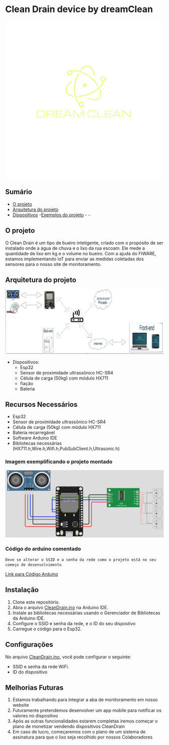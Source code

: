# Clean Drain device by dreamClean
![LogoDreamClean](/logo.png)
## Sumário
- [O projeto](#o-projeto)
- [Arquitetura do projeto](#arquitetura-do-projeto)
- [Dispositivos](#dispositivos)
-[Exemplos do projeto](#Imagem-exemplificando-o-projeto-montado)
-[](#)
-[](#)

## O projeto
O Clean Drain é um tipo de bueiro inteligente, criado com o propósito de ser instalado onde a água de chuva e o lixo da rua escoam. Ele mede a quantidade de lixo em kg e o volume no bueiro. Com a ajuda do FIWARE, estamos implementando IoT para enviar as medidas coletadas dos sensores para o nosso site de monitoramento.

## Arquitetura do projeto
![DraftArquitetura](/draftArquiteturaProposta.png)

- Dispositivos:
  - Esp32
  - Sensor de proximidade ultrassônico HC-SR4
  - Célula de carga (50kg) com módulo HX711
  - fiação
  - Bateria 
## Recursos Necessários

- Esp32
- Sensor de proximidade ultrassônico HC-SR4
- Célula de carga (50kg) com módulo HX711
- Bateria recarregável
- Software Arduino IDE
- Bibliotecas necessárias (HX711.h,Wire.h,Wifi.h,PubSubClient.h,Ultrasonic.h)

### Imagem exemplificando o projeto montado 
![Imagem Arduino Montado](/Hardware.png)
### Código do arduino comentado
    Deve se alterar o SSID e a senha da rede como o projeto está no seu começo de desenvolvimento
[Link para Código Arduino](/CleanDrain.ino)
## Instalação

1. Clone este repositório.
2. Abra o arquivo [CleanDrain.ino](/CleanDrain.ino) na Arduino IDE.
3. Instale as bibliotecas necessárias usando o Gerenciador de Bibliotecas da Arduino IDE.
4. Configure o SSID e senha da rede, e o ID do seu dispostivo
5. Carregue o código para o Esp32.
## Configurações

No arquivo [CleanDrain.ino](/CleanDrain.ino), você pode configurar o seguinte:

- SSID e senha da rede WiFi.
- ID do dispositivo

## Melhorias Futuras

1. Estamos trabalhando para integrar a aba de monitoramento em nosso website
2. Futuramente pretendemos desenvolver um app mobile para notificar os valores no dispositivo
3. Após as outras funcionalidades estarem completas iremos começar o plano de monetizar vendendo dispositivos CleanDrain
4. Em caso de lucro, começaremos com o plano de um sistema de assinatura para que o lixo seja recolhido por nossos Colaboradores



